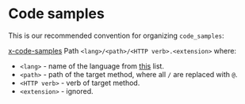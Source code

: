 Code samples
=====

This is our recommended convention for organizing `code_samples`:

[x-code-samples](https://github.com/Rebilly/ReDoc/blob/master/docs/redoc-vendor-extensions.md#x-code-samples)
Path `<lang>/<path>/<HTTP verb>.<extension>` where:
  * `<lang>` - name of the language from [this](https://github.com/github/linguist/blob/master/lib/linguist/popular.yml) list.
  * `<path>` - path of the target method, where all `/` are replaced with `@`.
  * `<HTTP verb>` - verb of target method.
  * `<extension>` - ignored.